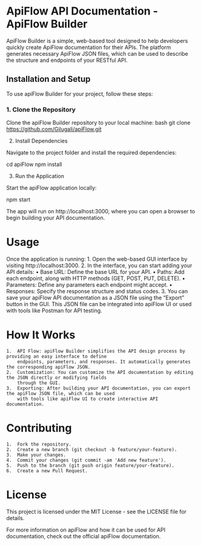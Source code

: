 # ApiFlow API Documentation - ApiFlow Builder

ApiFlow Builder is a simple, web-based tool designed to help developers quickly create ApiFlow documentation for their APIs. The platform generates necessary ApiFlow JSON files, which can be used to describe the structure and endpoints of your RESTful API.

## Installation and Setup

To use apiFlow Builder for your project, follow these steps:

### 1. Clone the Repository

Clone the apiFlow Builder repository to your local machine:
bash
git clone https://github.com/Gilugali/apiFlow.git

2. Install Dependencies

Navigate to the project folder and install the required dependencies:

cd apiFlow
npm install

3. Run the Application

Start the apiFlow application locally:

npm start

The app will run on http://localhost:3000, where you can open a browser to begin building your API documentation.
# Usage

Once the application is running: 1. Open the web-based GUI interface by visiting http://localhost:3000. 2. In the interface, you can start adding your API details:
• Base URL: Define the base URL for your API.
• Paths: Add each endpoint, along with HTTP methods (GET, POST, PUT, DELETE).
• Parameters: Define any parameters each endpoint might accept.
• Responses: Specify the response structure and status codes. 3. You can save your apiFlow API documentation as a JSON file using the “Export” button in the GUI. This JSON file can be integrated into apiFlow UI or used with tools like Postman for API testing.


# How It Works

    1.	API Flow: apiFlow Builder simplifies the API design process by providing an easy interface to define 
        endpoints, parameters, and responses. It automatically generates the corresponding apiFlow JSON.
    2.	Customization: You can customize the API documentation by editing the JSON directly or modifying fields 
        through the GUI.
    3.	Exporting: After building your API documentation, you can export the apiFlow JSON file, which can be used 
        with tools like apiFlow UI to create interactive API documentation.

# Contributing

    1.	Fork the repository.
    2.	Create a new branch (git checkout -b feature/your-feature).
    3.	Make your changes.
    4.	Commit your changes (git commit -am 'Add new feature').
    5.	Push to the branch (git push origin feature/your-feature).
    6.	Create a new Pull Request.

# License

This project is licensed under the MIT License - see the LICENSE file for details.

For more information on apiFlow and how it can be used for API documentation, check out the official apiFlow documentation.
